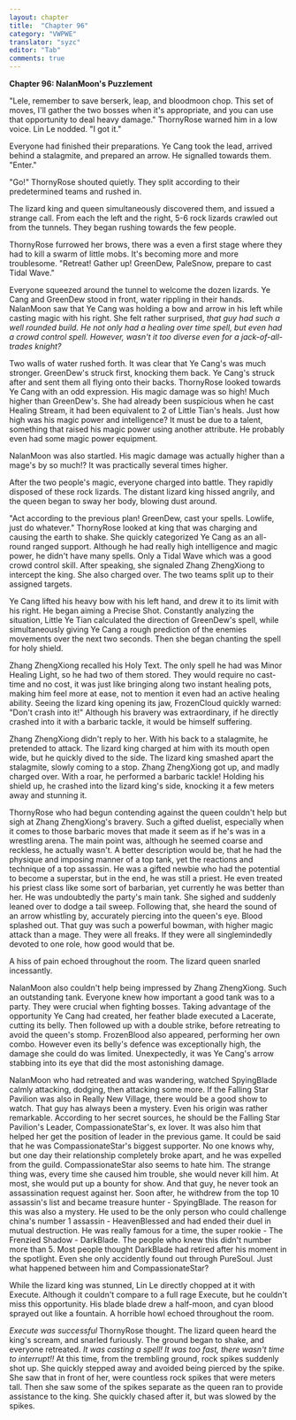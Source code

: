 ```yaml
---
layout: chapter
title:  "Chapter 96"
category: "VWPWE"
translator: "syzc"
editor: "Tab"
comments: true
---
```


**Chapter 96: NalanMoon's Puzzlement**
 
"Lele, remember to save berserk, leap, and bloodmoon chop. This set of moves, I'll gather the two bosses when it's appropriate, and you can use that opportunity to deal heavy damage." ThornyRose warned him in a low voice. Lin Le nodded. "I got it."
 
Everyone had finished their preparations. Ye Cang took the lead, arrived behind a stalagmite, and prepared an arrow. He signalled towards them. "Enter."
 
"Go!" ThornyRose shouted quietly. They split according to their predetermined teams and rushed in.
 
The lizard king and queen simultaneously discovered them, and issued a strange call. From each the left and the right, 5-6 rock lizards crawled out from the tunnels. They began rushing towards the few people.
 
ThornyRose furrowed her brows, there was a even a first stage where they had to kill a swarm of little mobs. It's becoming more and more troublesome. "Retreat! Gather up! GreenDew, PaleSnow, prepare to cast Tidal Wave."
 
Everyone squeezed around the tunnel to welcome the dozen lizards. Ye Cang and GreenDew stood in front, water rippling in their hands. NalanMoon saw that Ye Cang was holding a bow and arrow in his left while casting magic with his right. She felt rather surprised, *that guy had such a well rounded build. He not only had a healing over time spell, but even had a crowd control spell. However, wasn't it too diverse even for a jack-of-all-trades knight?*
 
Two walls of water rushed forth. It was clear that Ye Cang's was much stronger. GreenDew's struck first, knocking them back. Ye Cang's struck after and sent them all flying onto their backs. ThornyRose looked towards Ye Cang with an odd expression. His magic damage was so high! Much higher than GreenDew's. She had already been suspicious when he cast Healing Stream, it had been equivalent to 2 of Little Tian's heals. Just how high was his magic power and intelligence? It must be due to a talent, something that raised his magic power using another attribute. He probably even had some magic power equipment.
 
NalanMoon was also startled. His magic damage was actually higher than a mage's by so much!? It was practically several times higher.
 
After the two people's magic, everyone charged into battle. They rapidly disposed of these rock lizards. The distant lizard king hissed angrily, and the queen began to sway her body, blowing dust around.
 
"Act according to the previous plan! GreenDew, cast your spells. Lowlife, just do whatever." ThornyRose looked at king that was charging and causing the earth to shake. She quickly categorized Ye Cang as an all-round ranged support. Although he had really high intelligence and magic power, he didn't have many spells. Only a Tidal Wave which was a good crowd control skill. After speaking, she signaled Zhang ZhengXiong to intercept the king. She also charged over. The two teams split up to their assigned targets.
 
Ye Cang lifted his heavy bow with his left hand, and drew it to its limit with his right. He began aiming a Precise Shot. Constantly analyzing the situation, Little Ye Tian calculated the direction of GreenDew's spell, while simultaneously giving Ye Cang a rough prediction of the enemies movements over the next two seconds. Then she began chanting the spell for holy shield.
 
Zhang ZhengXiong recalled his Holy Text. The only spell he had was Minor Healing Light, so he had two of them stored. They would require no cast-time and no cost, it was just like bringing along two instant healing pots, making him feel more at ease, not to mention it even had an active healing ability. Seeing the lizard king opening its jaw, FrozenCloud quickly warned: "Don't crash into it!" Although his bravery was extraordinary, if he directly crashed into it with a barbaric tackle, it would be himself suffering.
 
Zhang ZhengXiong didn't reply to her. With his back to a stalagmite, he pretended to attack. The lizard king charged at him with its mouth open wide, but he quickly dived to the side. The lizard king smashed apart the stalagmite, slowly coming to a stop. Zhang ZhengXiong got up, and madly charged over. With a roar, he performed a barbaric tackle! Holding his shield up, he crashed into the lizard king's side, knocking it a few meters away and stunning it.
 
ThornyRose who had begun contending against the queen couldn't help but sigh at Zhang ZhengXiong's bravery. Such a gifted duelist, especially when it comes to those barbaric moves that made it seem as if he's was in a wrestling arena. The main point was, although he seemed coarse and reckless, he actually wasn't. A better description would be, that he had the physique and imposing manner of a top tank, yet the reactions and technique of a top assassin. He was a gifted newbie who had the potential to become a superstar, but in the end, he was still a priest. He even treated his priest class like some sort of barbarian, yet currently he was better than her.  He was undoubtedly the party's main tank. She sighed and suddenly leaned over to dodge a tail sweep. Following that, she heard the sound of an arrow whistling by, accurately piercing into the queen's eye. Blood splashed out. That guy was such a powerful bowman, with higher magic attack than a mage. They were all freaks. If they were all singlemindedly devoted to one role, how good would that be.
 
A hiss of pain echoed throughout the room. The lizard queen snarled incessantly.
 
NalanMoon also couldn't help being impressed by Zhang ZhengXiong. Such an outstanding tank. Everyone knew how important a good tank was to a party. They were crucial when fighting bosses. Taking advantage of the opportunity Ye Cang had created, her feather blade executed a Lacerate, cutting its belly. Then followed up with a double strike, before retreating to avoid the queen's stomp. FrozenBlood also appeared, performing her own combo. However even its belly's defence was exceptionally high, the damage she could do was limited. Unexpectedly, it was Ye Cang's arrow stabbing into its eye that did the most astonishing damage. 
 
NalanMoon who had retreated and was wandering, watched SpyingBlade calmly attacking, dodging, then attacking some more. If the Falling Star Pavilion was also in Really New Village, there would be a good show to watch. That guy has always been a mystery. Even his origin was rather remarkable. According to her secret sources, he should be the Falling Star Pavilion's Leader, CompassionateStar's, ex lover. It was also him that helped her get the position of leader in the previous game. It could be said that he was CompassionateStar's biggest supporter. No one knows why, but one day their relationship completely broke apart, and he was expelled from the guild. CompassionateStar also seems to hate him. The strange thing was, every time she caused him trouble, she would never kill him. At most, she would put up a bounty for show. And that guy, he never took an assassination request against her. Soon after, he withdrew from the top 10 assassin's list and became treasure hunter - SpyingBlade. The reason for this was also a mystery. He used to be the only person who could challenge china's number 1 assassin - HeavenBlessed and had ended their duel in mutual destruction. He was really famous for a time, the super rookie - The Frenzied Shadow - DarkBlade. The people who knew this didn't number more than 5. Most people thought DarkBlade had retired after his moment in the spotlight. Even she only accidently found out through PureSoul. Just what happened between him and CompassionateStar?
 
While the lizard king was stunned, Lin Le directly chopped at it with Execute. Although it couldn't compare to a full rage Execute, but he couldn't miss this opportunity. His blade blade drew a half-moon, and cyan blood sprayed out like a fountain. A horrible howl echoed throughout the room.
 
*Execute was successful* ThornyRose thought. The lizard queen heard the king's scream, and snarled furiously. The ground began to shake, and everyone retreated. *It was casting a spell! It was too fast, there wasn't time to interrupt!!* At this time, from the trembling ground, rock spikes suddenly shot up. She quickly stepped away and avoided being pierced by the spike. She saw that in front of her, were countless rock spikes that were meters tall. Then she saw some of the spikes separate as the queen ran to provide assistance to the king. She quickly chased after it, but was slowed by the spikes.

